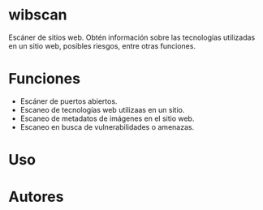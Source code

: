 # wibscan
Escáner de sitios web. Obtén información sobre las tecnologías utilizadas en un sitio web, posibles riesgos, entre otras funciones.

# Funciones
- Escáner de puertos abiertos.
- Escaneo de tecnologías web utilizaas en un sitio.
- Escaneo de metadatos de imágenes en el sitio web.
- Escaneo en busca de vulnerabilidades o amenazas.

# Uso


# Autores
